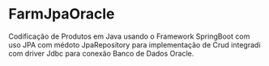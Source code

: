 # FarmJpaOracle

Codificação de Produtos em Java usando o Framework SpringBoot com uso JPA com médoto JpaRepository para implementação de Crud integradi com driver 
Jdbc para conexão Banco de Dados Oracle.
